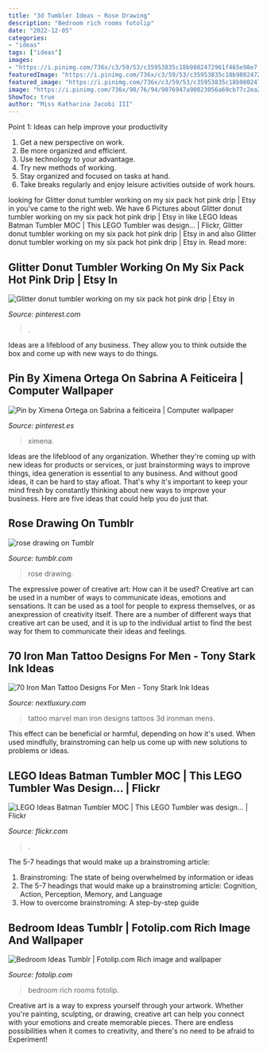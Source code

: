 ```yaml
---
title: "3d Tumbler Ideas ~ Rose Drawing"
description: "Bedroom rich rooms fotolip"
date: "2022-12-05"
categories:
- "ideas"
tags: ["ideas"]
images:
- "https://i.pinimg.com/736x/c3/59/53/c35953835c18b9802472961f465e98e7.jpg"
featuredImage: "https://i.pinimg.com/736x/c3/59/53/c35953835c18b9802472961f465e98e7.jpg"
featured_image: "https://i.pinimg.com/736x/c3/59/53/c35953835c18b9802472961f465e98e7.jpg"
image: "https://i.pinimg.com/736x/90/76/94/9076947a90023056a69cb77c2ea2c4c9.jpg"
ShowToc: true
author: "Miss Katharina Jacobi III"
---
```



Point 1: Ideas can help improve your productivity
1. Get a new perspective on work.
2. Be more organized and efficient.
3. Use technology to your advantage.
4. Try new methods of working.
5. Stay organized and focused on tasks at hand.
6. Take breaks regularly and enjoy leisure activities outside of work hours.

	

		
looking for Glitter donut tumbler working on my six pack hot pink drip | Etsy in you've came to the right web. We have 6 Pictures about Glitter donut tumbler working on my six pack hot pink drip | Etsy in like LEGO Ideas Batman Tumbler MOC | This LEGO Tumbler was design… | Flickr, Glitter donut tumbler working on my six pack hot pink drip | Etsy in and also Glitter donut tumbler working on my six pack hot pink drip | Etsy in. Read more:
		
    
## Glitter Donut Tumbler Working On My Six Pack Hot Pink Drip | Etsy In

<img loading=lazy src="https://i.pinimg.com/736x/90/76/94/9076947a90023056a69cb77c2ea2c4c9.jpg" onerror="this.onerror=null;this.src='https://tse1.mm.bing.net/th?id=OIP.S9rzDkCwvZg38ydAwMJzJQHaHa&amp;pid=15.1';" alt="Glitter donut tumbler working on my six pack hot pink drip | Etsy in">

_Source: pinterest.com_

>. 

	

Ideas are a lifeblood of any business. They allow you to think outside the box and come up with new ways to do things.

    
## Pin By Ximena Ortega On Sabrina A Feiticeira | Computer Wallpaper

<img loading=lazy src="https://i.pinimg.com/736x/c3/59/53/c35953835c18b9802472961f465e98e7.jpg" onerror="this.onerror=null;this.src='https://tse1.mm.bing.net/th?id=OIP.N-oEErkupT_vrFap6-lXCQHaFB&amp;pid=15.1';" alt="Pin by Ximena Ortega on Sabrina a feiticeira | Computer wallpaper">

_Source: pinterest.es_

>ximena. 

	

Ideas are the lifeblood of any organization. Whether they're coming up with new ideas for products or services, or just brainstorming ways to improve things, idea generation is essential to any business. And without good ideas, it can be hard to stay afloat. That's why it's important to keep your mind fresh by constantly thinking about new ways to improve your business. Here are five ideas that could help you do just that.

    
## Rose Drawing On Tumblr

<img loading=lazy src="https://68.media.tumblr.com/03d40da26b3263b14892b31bc8ae8fe6/tumblr_mj611vhhnT1qi3yt1o1_500.jpg" onerror="this.onerror=null;this.src='https://tse1.mm.bing.net/th?id=OIP.fMVai9zX38mTWiGpVg8t1gHaJ6&amp;pid=15.1';" alt="rose drawing on Tumblr">

_Source: tumblr.com_

>rose drawing. 

	

The expressive power of creative art: How can it be used?
Creative art can be used in a number of ways to communicate ideas, emotions and sensations. It can be used as a tool for people to express themselves, or as anexpression of creativity itself. There are a number of different ways that creative art can be used, and it is up to the individual artist to find the best way for them to communicate their ideas and feelings.

    
## 70 Iron Man Tattoo Designs For Men - Tony Stark Ink Ideas

<img loading=lazy src="http://nextluxury.com/wp-content/uploads/guys-tattoo-3d-ideas-iron-man-designs.jpg" onerror="this.onerror=null;this.src='https://tse1.mm.bing.net/th?id=OIP.188ms7I1gY8FBZtoql_IZAHaHa&amp;pid=15.1';" alt="70 Iron Man Tattoo Designs For Men - Tony Stark Ink Ideas">

_Source: nextluxury.com_

>tattoo marvel man iron designs tattoos 3d ironman mens. 

	

This effect can be beneficial or harmful, depending on how it's used. When used mindfully, brainstroming can help us come up with new solutions to problems or ideas.

    
## LEGO Ideas Batman Tumbler MOC | This LEGO Tumbler Was Design… | Flickr

<img loading=lazy src="https://c2.staticflickr.com/4/3790/12004327945_dbdba8eab6_b.jpg" onerror="this.onerror=null;this.src='https://tse4.mm.bing.net/th?id=OIP.SRBF7tN3xmeZOHjAWYzF1gHaEI&amp;pid=15.1';" alt="LEGO Ideas Batman Tumbler MOC | This LEGO Tumbler was design… | Flickr">

_Source: flickr.com_

>. 

	

The 5-7 headings that would make up a brainstroming article:
1. Brainstroming: The state of being overwhelmed by information or ideas
2. The 5-7 headings that would make up a brainstroming article: Cognition, Action, Perception, Memory, and Language
3. How to overcome brainstroming: A step-by-step guide

    
## Bedroom Ideas Tumblr | Fotolip.com Rich Image And Wallpaper

<img loading=lazy src="http://www.fotolip.com/wp-content/uploads/2016/05/Bedroom-Ideas-Tumblr-8.jpg" onerror="this.onerror=null;this.src='https://tse3.mm.bing.net/th?id=OIP.BpGPy-FbAarNiW1DJatcBAHaJ4&amp;pid=15.1';" alt="Bedroom Ideas Tumblr | Fotolip.com Rich image and wallpaper">

_Source: fotolip.com_

>bedroom rich rooms fotolip. 

	

Creative art is a way to express yourself through your artwork. Whether you're painting, sculpting, or drawing, creative art can help you connect with your emotions and create memorable pieces. There are endless possibilities when it comes to creativity, and there's no need to be afraid to Experiment!

